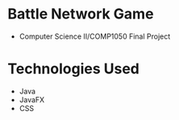 # Battle Network Game 
- Computer Science II/COMP1050 Final Project

# Technologies Used
- Java
- JavaFX
- CSS
